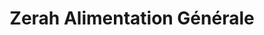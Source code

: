 ---
title: "Zerah Alimentation Générale"
url: /paris/zerah-alimentation-generale/
shop: commodité
---